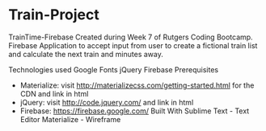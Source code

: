 # Train-Project
TrainTime-Firebase
Created during Week 7 of Rutgers Coding Bootcamp. Firebase Application to accept input from user to create a fictional train list and calculate the next train and minutes away.

Technologies used
Google Fonts
jQuery
Firebase
Prerequisites
- Materialize: visit http://materializecss.com/getting-started.html for the CDN and link in html
- jQuery: visit http://code.jquery.com/ and link in html
- Firebase: https://firebase.google.com/
Built With
Sublime Text - Text Editor
Materialize - Wireframe
